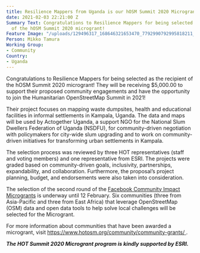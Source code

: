 ```yaml
---
title: Resilience Mappers from Uganda is our hOSM Summit 2020 Microgrant awardee!
date: 2021-02-03 22:21:00 Z
Summary Text: Congratulations to Resilience Mappers for being selected as the recipient
  of the hOSM Summit 2020 microgrant!
Feature Image: "/uploads/129496317_168646321653470_7792990792995818211_o.png"
Person: Mikko Tamura
Working Group:
- Community
Country:
- Uganda
---
```


Congratulations to Resilience Mappers for being selected as the recipient of the hOSM Summit 2020 microgrant! They will be receiving $5,000.00 to support their proposed community engagements and have the opportunity to join the Humanitarian OpenStreetMap Summit in 2021!

Their project focuses on mapping waste dumpsites, health and educational facilities in informal settlements in Kampala, Uganda. The data and maps will be used by Actogether Uganda, a support NGO for the National Slum Dwellers Federation of Uganda (NSDFU), for community-driven negotiation with policymakers for city-wide slum upgrading and to work on community-driven initiatives for transforming urban settlements in Kampala.

The selection process was reviewed by three HOT representatives (staff and voting members) and one representative from ESRI. The projects were graded based on community-driven goals, inclusivity, partnerships, expandability, and collaboration. Furthermore, the proposal’s project planning, budget, and endorsements were also taken into consideration.

The selection of the second round of the [Facebook Community Impact Microgrants](https://wiki.openstreetmap.org/wiki/Humanitarian_OSM_Team/HOT_Microgrants/Community_Impact_Microgrants_2021) is underway until 12 February. Six communities (three from Asia-Pacific and three from East Africa) that leverage OpenStreetMap (OSM) data and open data tools to help solve local challenges will be selected for the Microgrant.

For more information about communities that have been awarded a microgrant, visit [https://www.hotosm.org/community/community-grants/ ](https://www.hotosm.org/community/community-grants/).

***The HOT Summit 2020 Microgrant program is kindly supported by ESRI.***
